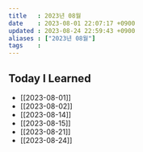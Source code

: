 ```yaml
---
title   : 2023년 08월
date    : 2023-08-01 22:07:17 +0900
updated : 2023-08-24 22:59:43 +0900
aliases : ["2023년 08월"]
tags    : 
---
```

## Today I Learned 

- [[2023-08-01]]
- [[2023-08-02]]
- [[2023-08-14]]
- [[2023-08-15]]
- [[2023-08-21]]
- [[2023-08-24]]
